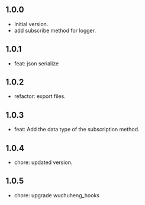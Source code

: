 ## 1.0.0

- Initial version.
- add subscribe method for logger.
  
## 1.0.1

- feat: json serialize

## 1.0.2

- refactor: export files.

## 1.0.3

- feat: Add the data type of the subscription method.

## 1.0.4

- chore: updated version.

## 1.0.5

- chore: upgrade wuchuheng_hooks
